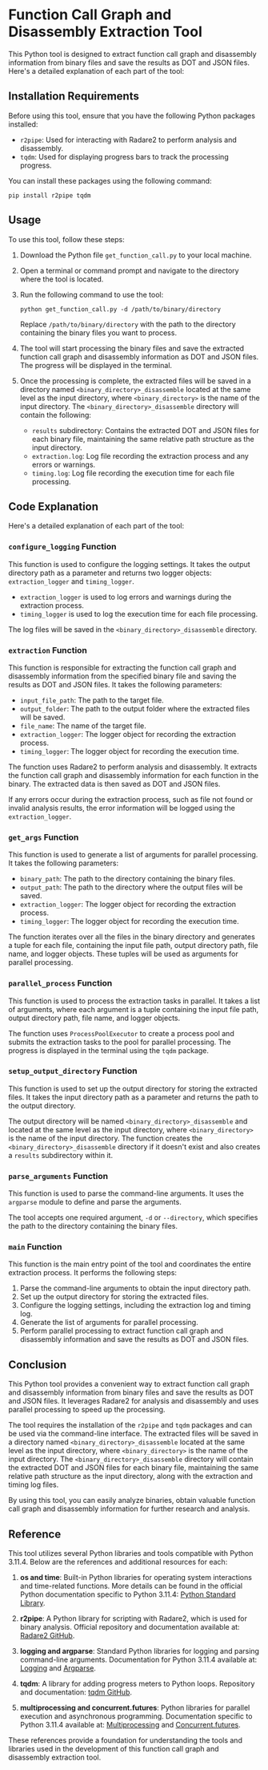 # Function Call Graph and Disassembly Extraction Tool

This Python tool is designed to extract function call graph and disassembly information from binary files and save the results as DOT and JSON files. Here's a detailed explanation of each part of the tool:

## Installation Requirements

Before using this tool, ensure that you have the following Python packages installed:

- `r2pipe`: Used for interacting with Radare2 to perform analysis and disassembly.
- `tqdm`: Used for displaying progress bars to track the processing progress.

You can install these packages using the following command:

```
pip install r2pipe tqdm
```

## Usage

To use this tool, follow these steps:

1. Download the Python file `get_function_call.py` to your local machine.

2. Open a terminal or command prompt and navigate to the directory where the tool is located.

3. Run the following command to use the tool:

   ```
   python get_function_call.py -d /path/to/binary/directory
   ```

   Replace `/path/to/binary/directory` with the path to the directory containing the binary files you want to process.

4. The tool will start processing the binary files and save the extracted function call graph and disassembly information as DOT and JSON files. The progress will be displayed in the terminal.

5. Once the processing is complete, the extracted files will be saved in a directory named `<binary_directory>_disassemble` located at the same level as the input directory, where `<binary_directory>` is the name of the input directory. The `<binary_directory>_disassemble` directory will contain the following:
   - `results` subdirectory: Contains the extracted DOT and JSON files for each binary file, maintaining the same relative path structure as the input directory.
   - `extraction.log`: Log file recording the extraction process and any errors or warnings.
   - `timing.log`: Log file recording the execution time for each file processing.

## Code Explanation

Here's a detailed explanation of each part of the tool:

### `configure_logging` Function

This function is used to configure the logging settings. It takes the output directory path as a parameter and returns two logger objects: `extraction_logger` and `timing_logger`.

- `extraction_logger` is used to log errors and warnings during the extraction process.
- `timing_logger` is used to log the execution time for each file processing.

The log files will be saved in the `<binary_directory>_disassemble` directory.

### `extraction` Function

This function is responsible for extracting the function call graph and disassembly information from the specified binary file and saving the results as DOT and JSON files. It takes the following parameters:

- `input_file_path`: The path to the target file.
- `output_folder`: The path to the output folder where the extracted files will be saved.
- `file_name`: The name of the target file.
- `extraction_logger`: The logger object for recording the extraction process.
- `timing_logger`: The logger object for recording the execution time.

The function uses Radare2 to perform analysis and disassembly. It extracts the function call graph and disassembly information for each function in the binary. The extracted data is then saved as DOT and JSON files.

If any errors occur during the extraction process, such as file not found or invalid analysis results, the error information will be logged using the `extraction_logger`.

### `get_args` Function

This function is used to generate a list of arguments for parallel processing. It takes the following parameters:

- `binary_path`: The path to the directory containing the binary files.
- `output_path`: The path to the directory where the output files will be saved.
- `extraction_logger`: The logger object for recording the extraction process.
- `timing_logger`: The logger object for recording the execution time.

The function iterates over all the files in the binary directory and generates a tuple for each file, containing the input file path, output directory path, file name, and logger objects. These tuples will be used as arguments for parallel processing.

### `parallel_process` Function

This function is used to process the extraction tasks in parallel. It takes a list of arguments, where each argument is a tuple containing the input file path, output directory path, file name, and logger objects.

The function uses `ProcessPoolExecutor` to create a process pool and submits the extraction tasks to the pool for parallel processing. The progress is displayed in the terminal using the `tqdm` package.

### `setup_output_directory` Function

This function is used to set up the output directory for storing the extracted files. It takes the input directory path as a parameter and returns the path to the output directory.

The output directory will be named `<binary_directory>_disassemble` and located at the same level as the input directory, where `<binary_directory>` is the name of the input directory. The function creates the `<binary_directory>_disassemble` directory if it doesn't exist and also creates a `results` subdirectory within it.

### `parse_arguments` Function

This function is used to parse the command-line arguments. It uses the `argparse` module to define and parse the arguments.

The tool accepts one required argument, `-d` or `--directory`, which specifies the path to the directory containing the binary files.

### `main` Function

This function is the main entry point of the tool and coordinates the entire extraction process. It performs the following steps:

1. Parse the command-line arguments to obtain the input directory path.
2. Set up the output directory for storing the extracted files.
3. Configure the logging settings, including the extraction log and timing log.
4. Generate the list of arguments for parallel processing.
5. Perform parallel processing to extract function call graph and disassembly information and save the results as DOT and JSON files.

## Conclusion

This Python tool provides a convenient way to extract function call graph and disassembly information from binary files and save the results as DOT and JSON files. It leverages Radare2 for analysis and disassembly and uses parallel processing to speed up the processing.

The tool requires the installation of the `r2pipe` and `tqdm` packages and can be used via the command-line interface. The extracted files will be saved in a directory named `<binary_directory>_disassemble` located at the same level as the input directory, where `<binary_directory>` is the name of the input directory. The `<binary_directory>_disassemble` directory will contain the extracted DOT and JSON files for each binary file, maintaining the same relative path structure as the input directory, along with the extraction and timing log files.

By using this tool, you can easily analyze binaries, obtain valuable function call graph and disassembly information for further research and analysis.

## Reference

This tool utilizes several Python libraries and tools compatible with Python 3.11.4. Below are the references and additional resources for each:

1. **os and time**: Built-in Python libraries for operating system interactions and time-related functions. More details can be found in the official Python documentation specific to Python 3.11.4: [Python Standard Library](https://docs.python.org/3.11/library/).

2. **r2pipe**: A Python library for scripting with Radare2, which is used for binary analysis. Official repository and documentation available at: [Radare2 GitHub](https://github.com/radareorg/radare2).

3. **logging and argparse**: Standard Python libraries for logging and parsing command-line arguments. Documentation for Python 3.11.4 available at: [Logging](https://docs.python.org/3.11/library/logging.html) and [Argparse](https://docs.python.org/3.11/library/argparse.html).

4. **tqdm**: A library for adding progress meters to Python loops. Repository and documentation: [tqdm GitHub](https://github.com/tqdm/tqdm).

5. **multiprocessing and concurrent.futures**: Python libraries for parallel execution and asynchronous programming. Documentation specific to Python 3.11.4 available at: [Multiprocessing](https://docs.python.org/3.11/library/multiprocessing.html) and [Concurrent.futures](https://docs.python.org/3.11/library/concurrent.futures.html).

These references provide a foundation for understanding the tools and libraries used in the development of this function call graph and disassembly extraction tool.